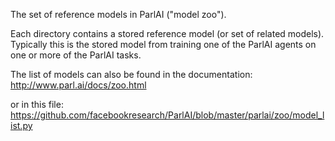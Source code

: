 The set of reference models in ParlAI ("model zoo").

Each directory contains a stored reference model (or set of related models). Typically this is the stored model from training one of the ParlAI agents on one or more of the ParlAI tasks.

The list of models can also be found in the documentation:
http://www.parl.ai/docs/zoo.html

or in this file:
https://github.com/facebookresearch/ParlAI/blob/master/parlai/zoo/model_list.py
